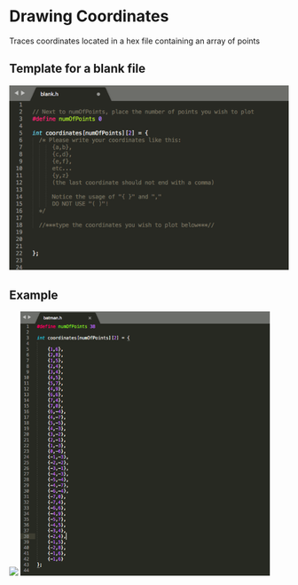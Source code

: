 # Drawing Coordinates
Traces coordinates located in a hex file containing an array of points

## Template for a blank file
![template](../images/template.png)

## Example
<p float="left">
  <img src="../videos/batmanDemo.gif" width="450" />
  <img src="../images/batmanCoordinates.png" width="450" /> 
</p>
